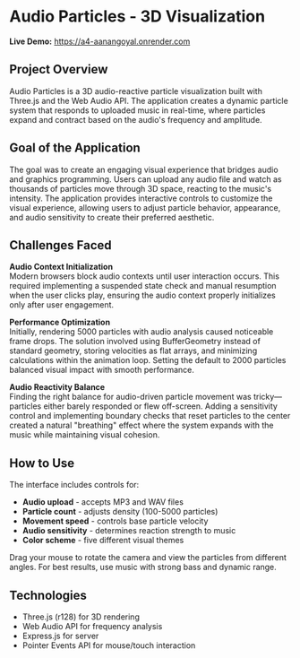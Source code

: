 # Audio Particles - 3D Visualization

**Live Demo:** https://a4-aanangoyal.onrender.com


## Project Overview

Audio Particles is a 3D audio-reactive particle visualization built with Three.js and the Web Audio API. The application creates a dynamic particle system that responds to uploaded music in real-time, where particles expand and contract based on the audio's frequency and amplitude.

## Goal of the Application

The goal was to create an engaging visual experience that bridges audio and graphics programming. Users can upload any audio file and watch as thousands of particles move through 3D space, reacting to the music's intensity. The application provides interactive controls to customize the visual experience, allowing users to adjust particle behavior, appearance, and audio sensitivity to create their preferred aesthetic.

## Challenges Faced

**Audio Context Initialization**  
Modern browsers block audio contexts until user interaction occurs. This required implementing a suspended state check and manual resumption when the user clicks play, ensuring the audio context properly initializes only after user engagement.

**Performance Optimization**  
Initially, rendering 5000 particles with audio analysis caused noticeable frame drops. The solution involved using BufferGeometry instead of standard geometry, storing velocities as flat arrays, and minimizing calculations within the animation loop. Setting the default to 2000 particles balanced visual impact with smooth performance.

**Audio Reactivity Balance**  
Finding the right balance for audio-driven particle movement was tricky—particles either barely responded or flew off-screen. Adding a sensitivity control and implementing boundary checks that reset particles to the center created a natural "breathing" effect where the system expands with the music while maintaining visual cohesion.

## How to Use

The interface includes controls for:
- **Audio upload** - accepts MP3 and WAV files
- **Particle count** - adjusts density (100-5000 particles)
- **Movement speed** - controls base particle velocity
- **Audio sensitivity** - determines reaction strength to music
- **Color scheme** - five different visual themes

Drag your mouse to rotate the camera and view the particles from different angles. For best results, use music with strong bass and dynamic range.

## Technologies

- Three.js (r128) for 3D rendering
- Web Audio API for frequency analysis
- Express.js for server
- Pointer Events API for mouse/touch interaction
